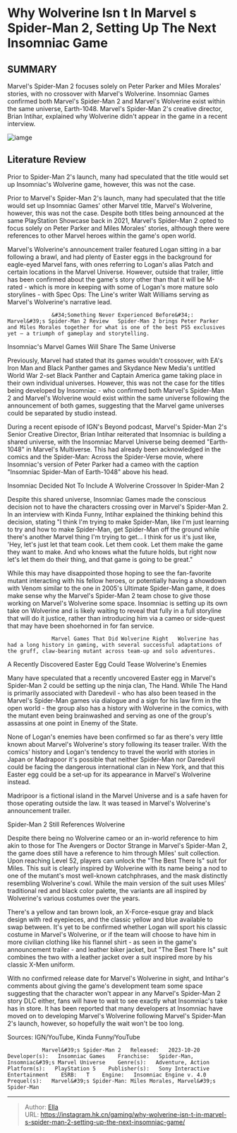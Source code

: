 # Why Wolverine Isn t In Marvel s Spider-Man 2, Setting Up The Next Insomniac Game


## SUMMARY 



  Marvel&#39;s Spider-Man 2 focuses solely on Peter Parker and Miles Morales&#39; stories, with no crossover with Marvel&#39;s Wolverine.   Insomniac Games confirmed both Marvel&#39;s Spider-Man 2 and Marvel&#39;s Wolverine exist within the same universe, Earth-1048.   Marvel&#39;s Spider-Man 2&#39;s creative director, Brian Intihar, explained why Wolverine didn&#39;t appear in the game in a recent interview.  

![iamge](https://static1.srcdn.com/wordpress/wp-content/uploads/2023/11/_1-why-wolverine-isn-t-in-marvel-s-spider-man-2-setting-up-the-next-insomniac-game.jpg)

## Literature Review

Prior to Spider-Man 2&#39;s launch, many had speculated that the title would set up Insomniac&#39;s Wolverine game, however, this was not the case.




Prior to Marvel&#39;s Spider-Man 2&#39;s launch, many had speculated that the title would set up Insomniac Games&#39; other Marvel title, Marvel&#39;s Wolverine, however, this was not the case. Despite both titles being announced at the same PlayStation Showcase back in 2021, Marvel&#39;s Spider-Man 2 opted to focus solely on Peter Parker and Miles Morales&#39; stories, although there were references to other Marvel heroes within the game&#39;s open world.




Marvel&#39;s Wolverine&#39;s announcement trailer featured Logan sitting in a bar following a brawl, and had plenty of Easter eggs in the background for eagle-eyed Marvel fans, with ones referring to Logan&#39;s alias Patch and certain locations in the Marvel Universe. However, outside that trailer, little has been confirmed about the game&#39;s story other than that it will be M-rated - which is more in keeping with some of Logan&#39;s more mature solo storylines - with Spec Ops: The Line&#39;s writer Walt Williams serving as Marvel&#39;s Wolverine&#39;s narrative lead.

                  &#34;Something Never Experienced Before&#34;: Marvel&#39;s Spider-Man 2 Review   Spider-Man 2 brings Peter Parker and Miles Morales together for what is one of the best PS5 exclusives yet – a triumph of gameplay and storytelling.    


 Insomniac&#39;s Marvel Games Will Share The Same Universe 
          




Previously, Marvel had stated that its games wouldn&#39;t crossover, with EA&#39;s Iron Man and Black Panther games and Skydance New Media&#39;s untitled World War 2-set Black Panther and Captain America game taking place in their own individual universes. However, this was not the case for the titles being developed by Insomniac - who confirmed both Marvel&#39;s Spider-Man 2 and Marvel&#39;s Wolverine would exist within the same universe following the announcement of both games, suggesting that the Marvel game universes could be separated by studio instead.


 

During a recent episode of IGN&#39;s Beyond podcast, Marvel&#39;s Spider-Man 2&#39;s Senior Creative Director, Brian Intihar reiterated that Insomniac is building a shared universe, with the Insomniac Marvel Universe being deemed &#34;Earth-1048&#34; in Marvel&#39;s Multiverse. This had already been acknowledged in the comics and the Spider-Man: Across the Spider-Verse movie, where Insomniac&#39;s version of Peter Parker had a cameo with the caption &#34;Insomniac Spider-Man of Earth-1048&#34; above his head.






 Insomniac Decided Not To Include A Wolverine Crossover In Spider-Man 2 
          

Despite this shared universe, Insomniac Games made the conscious decision not to have the characters crossing over in Marvel&#39;s Spider-Man 2. In an interview with Kinda Funny, Intihar explained the thinking behind this decision, stating &#34;I think I&#39;m trying to make Spider-Man, like I&#39;m just learning to try and how to make Spider-Man, get Spider-Man off the ground while there&#39;s another Marvel thing I&#39;m trying to get... I think for us it&#39;s just like, &#39;Hey, let&#39;s just let that team cook. Let them cook. Let them make the game they want to make. And who knows what the future holds, but right now let&#39;s let them do their thing, and that game is going to be great.&#34;


 




While this may have disappointed those hoping to see the fan-favorite mutant interacting with his fellow heroes, or potentially having a showdown with Venom similar to the one in 2005&#39;s Ultimate Spider-Man game, it does make sense why the Marvel&#39;s Spider-Man 2 team chose to give those working on Marvel&#39;s Wolverine some space. Insomniac is setting up its own take on Wolverine and is likely waiting to reveal that fully in a full storyline that will do it justice, rather than introducing him via a cameo or side-quest that may have been shoehorned in for fan service.

                  Marvel Games That Did Wolverine Right   Wolverine has had a long history in gaming, with several successful adaptations of the gruff, claw-bearing mutant across team-up and solo adventures.    



 A Recently Discovered Easter Egg Could Tease Wolverine&#39;s Enemies 
          




Many have speculated that a recently uncovered Easter egg in Marvel&#39;s Spider-Man 2 could be setting up the ninja clan, The Hand. While The Hand is primarily associated with Daredevil - who has also been teased in the Marvel&#39;s Spider-Man games via dialogue and a sign for his law firm in the open world - the group also has a history with Wolverine in the comics, with the mutant even being brainwashed and serving as one of the group&#39;s assassins at one point in Enemy of the State.

None of Logan&#39;s enemies have been confirmed so far as there&#39;s very little known about Marvel&#39;s Wolverine&#39;s story following its teaser trailer. With the comics&#39; history and Logan&#39;s tendency to travel the world with stories in Japan or Madrapoor it&#39;s possible that neither Spider-Man nor Daredevil could be facing the dangerous international clan in New York, and that this Easter egg could be a set-up for its appearance in Marvel&#39;s Wolverine instead.



Madripoor is a fictional island in the Marvel Universe and is a safe haven for those operating outside the law. It was teased in Marvel&#39;s Wolverine&#39;s announcement trailer.









 Spider-Man 2 Still References Wolverine 
          

Despite there being no Wolverine cameo or an in-world reference to him akin to those for The Avengers or Doctor Strange in Marvel&#39;s Spider-Man 2, the game does still have a reference to him through Miles&#39; suit collection. Upon reaching Level 52, players can unlock the &#34;The Best There Is&#34; suit for Miles. This suit is clearly inspired by Wolverine with its name being a nod to one of the mutant&#39;s most well-known catchphrases, and the mask distinctly resembling Wolverine&#39;s cowl. While the main version of the suit uses Miles&#39; traditional red and black color palette, the variants are all inspired by Wolverine&#39;s various costumes over the years.

There&#39;s a yellow and tan brown look, an X-Force-esque gray and black design with red eyepieces, and the classic yellow and blue available to swap between. It&#39;s yet to be confirmed whether Logan will sport his classic costume in Marvel&#39;s Wolverine, or if the team will choose to have him in more civilian clothing like his flannel shirt - as seen in the game&#39;s announcement trailer - and leather biker jacket, but &#34;The Best There Is&#34; suit combines the two with a leather jacket over a suit inspired more by his classic X-Men uniform.




With no confirmed release date for Marvel&#39;s Wolverine in sight, and Intihar&#39;s comments about giving the game&#39;s development team some space suggesting that the character won&#39;t appear in any Marvel&#39;s Spider-Man 2 story DLC either, fans will have to wait to see exactly what Insomniac&#39;s take has in store. It has been reported that many developers at Insomniac have moved on to developing Marvel&#39;s Wolverine following Marvel&#39;s Spider-Man 2&#39;s launch, however, so hopefully the wait won&#39;t be too long.

Sources: IGN/YouTube, Kinda Funny/YouTube

               Marvel&#39;s Spider-Man 2   Released:   2023-10-20    Developer(s):   Insomniac Games    Franchise:   Spider-Man, Insomniac&#39;s Marvel Universe    Genre(s):   Adventure, Action    Platform(s):   PlayStation 5    Publisher(s):   Sony Interactive Entertainment    ESRB:   T    Engine:   Insomniac Engine v. 4.0    Prequel(s):   Marvel&#39;s Spider-Man: Miles Morales, Marvel&#39;s Spider-Man      

---

> Author: [Ella](https://instagram.hk.cn/)  
> URL: https://instagram.hk.cn/gaming/why-wolverine-isn-t-in-marvel-s-spider-man-2-setting-up-the-next-insomniac-game/  

